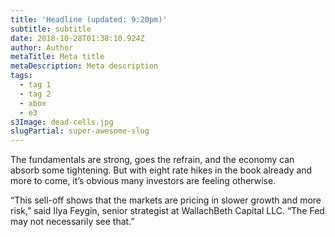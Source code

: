 ```yaml
---
title: 'Headline (updated: 9:20pm)'
subtitle: subtitle
date: 2018-10-28T01:38:10.924Z
author: Author
metaTitle: Meta title
metaDescription: Meta description
tags:
  - tag 1
  - tag 2
  - xbox
  - e3
s3Image: dead-cells.jpg
slugPartial: super-awesome-slug
---
```

The fundamentals are strong, goes the refrain, and the economy can absorb some tightening. But with eight rate hikes in the book already and more to come, it’s obvious many investors are feeling otherwise.

“This sell-off shows that the markets are pricing in slower growth and more risk,” said Ilya Feygin, senior strategist at WallachBeth Capital LLC. “The Fed may not necessarily see that.”

